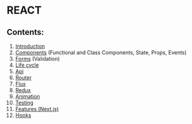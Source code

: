 # REACT

## Contents:

1. [Introduction](./introduction.md)
2. [Components](./components.md) (Functional and Class Components, State, Props, Events)
3. [Forms](./forms.md) (Validation)
4. [Life cycle](./life_cycle.md)
5. [Api](./api.md)
6. [Router](./router.md)
7. [Flux](./flux.md)
8. [Redux](./redux.md)
9. [Animation](./animation.md)
10. [Testing](./testing.md)
11. [Features (Next.js)](./features)
12. [Hooks](./hooks)
